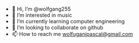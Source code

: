 - 👋 Hi, I’m @wolfgang255
- 👀 I’m interested in music
- 🌱 I’m currently learning computer engineering 
- 💞️ I’m looking to collaborate on github
- 📫 How to reach me wolfuganipascal@gmail.com 

<!---
wolfgang255/wolfgang255 is a ✨ special ✨ repository because its `README.md` (this file) appears on your GitHub profile.
You can click the Preview link to take a look at your changes.
--->

